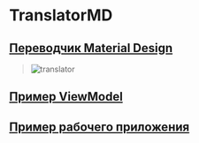 # TranslatorMD
## [Переводчик Material Design](https://github.com/alexmihalyk23/TranslatorMD)
> ![translator](https://user-images.githubusercontent.com/35634279/102473690-56bfb180-408a-11eb-862e-fa2e8ed2d7d5.png)
## [Пример ViewModel](https://github.com/alexmihalyk23/TranslatorMD/blob/master/TranslatorMD/ViewModels/MainWindowViewModel.cs)

## [Пример рабочего приложения](https://github.com/alexmihalyk23/TranslatorMD/releases/tag/v1.0.0)

